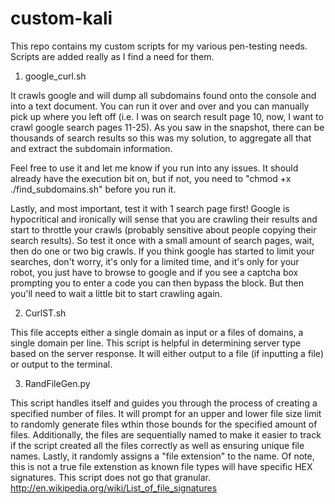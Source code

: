 custom-kali
===========

This repo contains my custom scripts for my various pen-testing needs.  Scripts are added really as I find a need for them.

1. google_curl.sh

It crawls google and will dump all subdomains found onto the console and into a text document.  You can run it over and over and you can manually pick up where you left off (i.e. I was on search result page 10, now, I want to crawl google search pages 11-25).  As you saw in the snapshot, there can be thousands of search results so this was my solution, to aggregate all that and extract the subdomain information. 

Feel free to use it and let me know if you run into any issues.  It should already have the execution bit on, but if not, you need to "chmod +x ./find_subdomains.sh" before you run it.

Lastly, and most important, test it with 1 search page first!  Google is  hypocritical and ironically will sense that you are crawling their results and start to throttle your crawls (probably sensitive about people copying their search results).  So test it once with a small amount of search pages, wait, then do one or two big crawls.  If you think google has started to limit your searches, don't worry, it's only for a limited time, and it's only for your robot, you just have to browse to google and if you see a captcha box prompting you to enter a code you can then bypass the block.  But then you'll need to wait a little bit to start crawling again.


2.  CurlST.sh

This file accepts either a single domain as input or a files of domains, a single domain per line.
This script is helpful in determining server type based on the server response.  It will either output to a file (if inputting a file) or output to the terminal.

3.  RandFileGen.py

This script handles itself and guides you through the process of creating a specified number of files.  It will prompt for an upper and lower file size limit to randomly generate files wthin those bounds for the specified amount of files.  Additionally, the files are sequentially named to make it easier to track if the script created all the files correctly as well as ensuring unique file names.  Lastly, it randomly assigns a "file extension" to the name.  Of note, this is not a true file extenstion as known file types will have specific HEX signatures.  This script does not go that granular.  http://en.wikipedia.org/wiki/List_of_file_signatures
